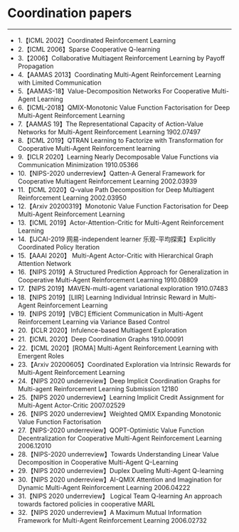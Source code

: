 # Coordination papers

----------
* 1.【ICML 2002】Coordinated Reinforcement Learning
* 2.【ICML 2006】Sparse Cooperative Q-learning
* 3.【2006】Collaborative Multiagent Reinforcement Learning by Payoff Propagation
* 4.【AAMAS 2013】Coordinating Multi-Agent Reinforcement Learning with Limited Communication
* 5.【AAMAS-18】Value-Decomposition Networks For Cooperative Multi-Agent Learning
* 6.【ICML-2018】QMIX-Monotonic Value Function Factorisation for Deep Multi-Agent Reinforcement Learning
* 7.【AAMAS 19】The Representational Capacity of Action-Value Networks for Multi-Agent Reinforcement Learning 1902.07497
* 8.【ICML 2019】QTRAN Learning to Factorize with Transformation for Cooperative Multi-Agent Reinforcement learning
* 9.【ICLR 2020】Learning Nearly Decomposable Value Functions via Communication Minimization 1910.05366
* 10.【NIPS-2020 underreview】Qatten-A General Framework for Cooperative Multiagent Reinforcement Learning 2002.03939
* 11.【ICML 2020】Q-value Path Decomposition for Deep Multiagent Reinforcement Learning 2002.03950
* 12.【Arxiv 20200319】Monotonic Value Function Factorisation for Deep Multi-Agent Reinforcement Learning
* 13.【ICML 2019】Actor-Attention-Critic for Multi-Agent Reinforcement Learning
* 14.【IJCAI-2019 网易-independent learner 乐观-平均探索】Explicitly Coordinated Policy Iteration
* 15.【AAAI 2020】 Multi-Agent Actor-Critic with Hierarchical Graph Attention Network
* 16.【NIPS 2019】A Structured Prediction Approach for Generalization in Cooperative Multi-Agent Reinforcement Learning 1910.08809
* 17.【NIPS 2019】MAVEN-multi-agent variational exploration 1910.07483
* 18.【NIPS 2019】[LIIR] Learning Individual Intrinsic Reward in Multi-Agent Reinforcement Learning
* 19.【NIPS 2019】[VBC] Efficient Communication in Multi-Agent Reinforcement Learning via Variance Based Control
* 20.【ICLR 2020】Infulence-based Multiagent Exploration
* 21.【ICML 2020】Deep Coordination Graphs 1910.00091
* 22.【ICML 2020】[ROMA] Multi-Agent Reinforcement Learning with Emergent Roles
* 23.【Arxiv 20200605】Coordinated Exploration via Intrinsic Rewards for Multi-Agent Reinforcement Learning
* 24.【NIPS 2020 underreview】Deep Implicit Coordination Graphs for Multi-agent Reinforcement Learning Submission 12180
* 25.【NIPS 2020 underreview】Learning Implicit Credit Assignment for Multi-Agent Actor-Critic 2007.02529
* 26.【NIPS 2020 underreview】Weighted QMIX Expanding Monotonic Value Function Factorisation
* 27.【NIPS-2020 underreview】QOPT-Optimistic Value Function Decentralization for Cooperative Multi-Agent Reinforcement Learning 2006.12010
* 28.【NIPS-2020 underreview】Towards Understanding Linear Value Decomposition in Cooperative Multi-Agent Q-Learning
* 29.【NIPS 2020 underreview】Duplex Dueling Multi-Agent Q-learning
* 30.【NIPS 2020 underreview】AI-QMIX Attention and Imagination for Dynamic Multi-Agent Reinforcement Learning 2006.04222
* 31.【NIPS 2020 underreview】 Logical Team Q-learning An approach towards factored policies in cooperative MARL
* 32.【NIPS 2020 underreview】A Maximum Mutual Information Framework for Multi-Agent Reinforcement Learning 2006.02732